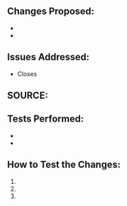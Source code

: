 <!-- First of all, THANK YOU for your contribution. -->

## Changes Proposed:
- 
- 

## Issues Addressed:
<!-- If your fix has a relating issue, link it below -->
- Closes

## SOURCE:
<!-- If you can, include a source that can strengthen your claim -->

## Tests Performed:
<!-- Does it build without errors? Did you test in-game? What did you test? On which OS did you test? Describe any other tests performed -->
- 
- 


## How to Test the Changes:
<!-- Describe in a detailed step-by-step order how to test the changes -->

1.
2.
3.
